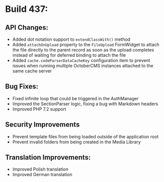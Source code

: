 # Build 437:

## API Changes:
- Added dot notation support to `extendClassWith()` method
- Added `attachOnUpload` property to the `FileUpload` FormWidget to attach the file directly to the parent record as soon as the upload completes instead of waiting for deferred binding to attach the file
- Added `cache.codeParserDataCacheKey` configuration item to prevent issues when running multiple OctoberCMS instances attached to the same cache server

## Bug Fixes:
- Fixed infinite loop that could be triggered in the AuthManager
- Improved the SectionParser logic, fixing a bug with Markdown headers
- Improved PHP 7.2 support

## Security Improvements
- Prevent template files from being loaded outside of the application root
- Prevent invalid folders from being created in the Media Library

## Translation Improvements:
- Improved Polish translation
- Improved German translation